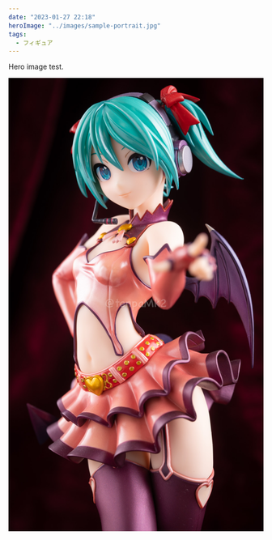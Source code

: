 ```yaml
---
date: "2023-01-27 22:18"
heroImage: "../images/sample-portrait.jpg"
tags:
  - フィギュア
---
```


Hero image test.

![sample-portrait](../images/sample-portrait.jpg)

